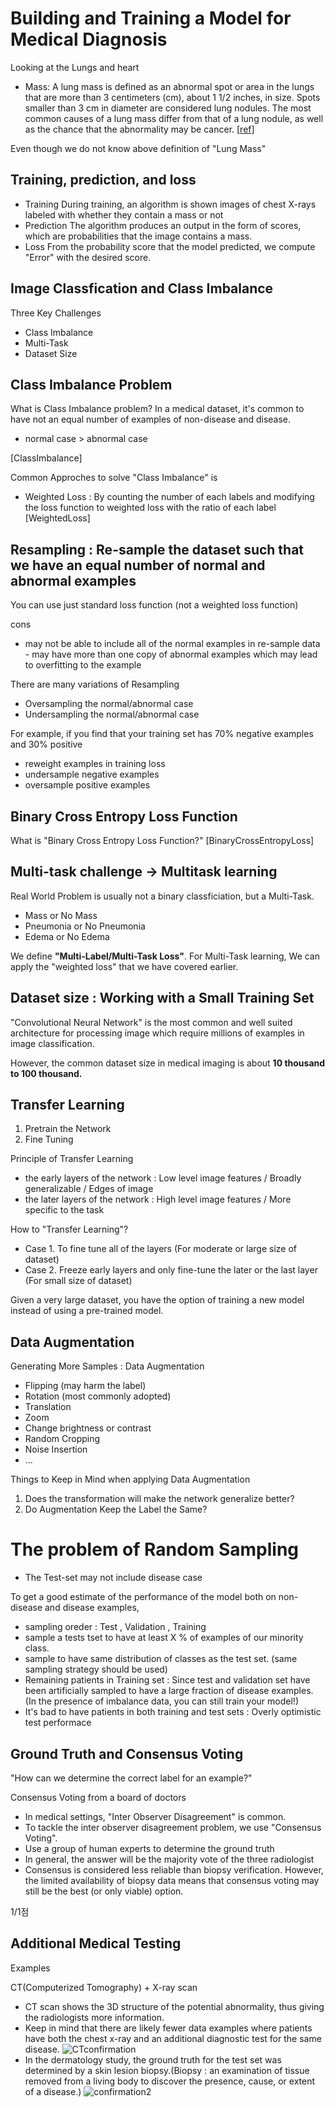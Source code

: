 # Building and Training a Model for Medical Diagnosis

Looking at the Lungs and heart

- Mass: A lung mass is defined as an abnormal spot or area in the lungs that are more than 3 centimeters (cm), about 1 1/2 inches, in size. Spots smaller than 3 cm in diameter are considered lung nodules. The most common causes of a lung mass differ from that of a lung nodule, as well as the chance that the abnormality may be cancer. [[ref](https://www.verywellhealth.com/lung-mass-possible-causes-and-what-to-expect-2249388)]

Even though we do not know above definition of "Lung Mass"


## Training, prediction, and loss
- Training 
During training, an algorithm is shown images of chest X-rays labeled with whether they contain a mass or not
- Prediction
The algorithm produces an output in the form of scores, which are probabilities that the image contains a mass.
- Loss
From the probability score that the model predicted, we compute "Error" with the desired score.

## Image Classfication and Class Imbalance
Three Key Challenges
- Class Imbalance 
- Multi-Task
- Dataset Size

## Class Imbalance Problem
What is Class Imbalance problem?
In a medical dataset, it's common to have not an equal number of examples of non-disease and disease.
- normal case > abnormal case 

[ClassImbalance]

Common Approches to solve "Class Imbalance" is 
- Weighted Loss : By counting the number of each labels and modifying the loss function to weighted loss with the ratio of each label 
[WeightedLoss]

## Resampling : Re-sample the dataset such that we have an equal number of normal and abnormal examples

You can use just standard loss function (not a weighted loss function)

cons
- may not be able to include all of the normal examples in re-sample data - may have more than one copy of abnormal examples which may lead to overfitting to the example

There are many variations of Resampling
- Oversampling the normal/abnormal case
- Undersampling the normal/abnormal case

For example, if you find that your training set has 70% negative examples and 30% positive
- reweight examples in training loss
- undersample negative examples
- oversample positive examples

## Binary Cross Entropy Loss Function
What is "Binary Cross Entropy Loss Function?"
[BinaryCrossEntropyLoss]


## Multi-task challenge -> Multitask learning
Real World Problem is usually not a binary classficiation, but a  Multi-Task.
- Mass or No Mass
- Pneumonia or No Pneumonia
- Edema or No Edema

We define **"Multi-Label/Multi-Task Loss"**.
For Multi-Task learning, We can apply the "weighted loss" that we have covered earlier.


## Dataset size : Working with a Small Training Set
"Convolutional Neural Network" is the most common and well suited architecture for processing image which require millions of examples in image classification.

However, the common dataset size in medical imaging is about **10 thousand to 100 thousand.**


## Transfer Learning
1. Pretrain the Network
2. Fine Tuning

Principle of Transfer Learning 
- the early layers of the network : Low level image features / Broadly generalizable / Edges of image
- the later layers of the network : High level image features / More specific to the task 

How to "Transfer Learning"?
- Case 1. To fine tune all of the layers (For moderate or large size of dataset)
- Case 2. Freeze early layers and only fine-tune the later or the last layer (For small size of dataset)

Given a very large dataset, you have the option of training a new model instead of using a pre-trained model.

## Data Augmentation
Generating More Samples : Data Augmentation
- Flipping (may harm the label)
- Rotation (most commonly adopted)
- Translation
- Zoom
- Change brightness or contrast
- Random Cropping
- Noise Insertion
- ...

Things to Keep in Mind when applying Data Augmentation
1. Does the transformation will make the network generalize better?
2. Do Augmentation Keep the Label the Same?

# The problem of Random Sampling
- The Test-set may not include disease case

To get a good estimate of the performance of the model both on non-disease and disease examples,
- sampling oreder : Test , Validation , Training
- sample a tests tset to have at least  X % of examples of our minority class.
- sample to have same distribution of classes as the test set. (same sampling strategy should be used)
- Remaining patients in Training set : Since test and validation set have been artificially sampled to have a large fraction of disease examples. (In the presence of imbalance data, you can still train your model!)
- It's bad to have patients in both training and test sets : Overly optimistic test performace
## Ground Truth and Consensus Voting
"How can we determine the correct label for an example?"

Consensus Voting from a board of doctors
- In medical settings, "Inter Observer Disagreement" is common.  
- To tackle the inter observer disagreement problem, we use "Consensus Voting".
- Use a group of human experts to determine the ground truth
- In general, the answer will be the majority vote of the three radiologist
- Consensus is considered less reliable than biopsy verification.  However, the limited availability of biopsy data means that consensus voting may still be the best (or only viable) option.

1/1점
## Additional Medical Testing
Examples

CT(Computerized Tomography) + X-ray scan
- CT scan shows the 3D structure of the potential abnormality, thus giving the radiologists more information.
-  Keep in mind that there are likely fewer data examples where patients have both the chest x-ray and an additional diagnostic test for the same disease.
![CTconfirmation](./images/CTconfirmation.png)
- In the dermatology study, the ground truth for the test set was determined by a skin lesion biopsy.(Biopsy : an examination of tissue removed from a living body to discover the presence, cause, or extent of a disease.)
![confirmation2](./images/Confirmation2.png)
